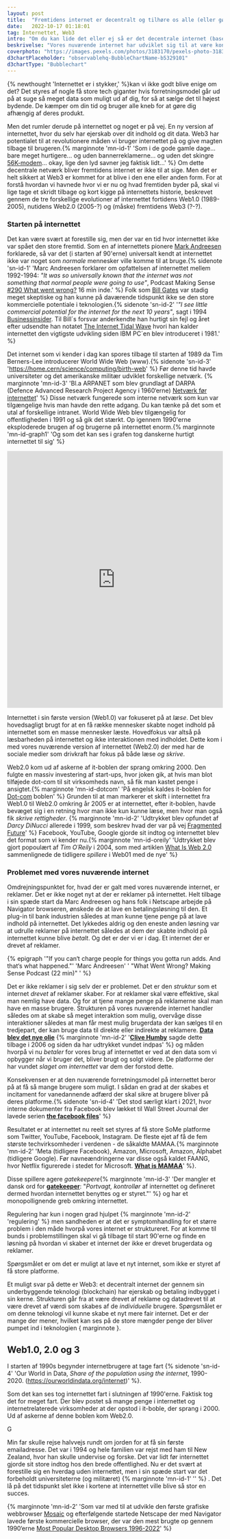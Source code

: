 ```yaml
---
layout: post
title:  "Fremtidens internet er decentralt og tilhøre os alle (eller gør det?)"
date:   2022-10-17 01:18:01
tag: Internettet, Web3
intro: "Om du kan lide det eller ej så er det decentrale internet (baseret på blockchain teknologien) her. Det kan ikke længere ignoreres. I stedet er det tid til at forstå hvad Web3 er og hvilket enorme potentiale (og risici) teknologien har."
beskrivelse: "Vores nuværende internet har udviklet sig til at være kontrolleret af nogle få store virksomheder, hvis mål ikke stemmer overens med det offentlige gode. Der er behov for en ny version af internettet, som er strukturelt anderledes. Et decentralt internet hvor folk ejer deres eget data er her allerede. På trods den store (legitime) skepsis er det livsnødvendigt at vi forstår hvad det er, så vi kan deltage i opbygningen af fremtidens internet"
coverphoto: "https://images.pexels.com/photos/3183170/pexels-photo-3183170.jpeg?w=640"
d3chartPlaceholder: "observablehq-BubbleChartName-b5329101"
d3chartType: "Bubblechart"
---
```



{% newthought 'Internettet er i stykker,' %}kan vi ikke godt blive enige om det? Det styres af nogle få store tech giganter hvis forretningsmodel går ud på at suge så meget data som muligt ud af dig, for så at sælge det til højest bydende. De kæmper om din tid og bruger alle kneb for at gøre dig afhængig af deres produkt. 

Men det rumler derude på internettet og noget er på vej. En ny version af internettet, hvor du selv har ejerskab over dit indhold og dit data. Web3 har potentialet til at revolutionere måden vi bruger internettet på og give magten tilbage til brugeren.{% marginnote 'mn-id-1' 'Som i de gode gamle dage... bare meget hurtigere... og uden bannerreklamerne... og uden det skingre <a href="https://www.youtube.com/watch?v=p8XKhCfsTts" target="_blank" rel="noopener">56K-modem</a>... okay, lige den lyd savner jeg faktisk lidt...' %} Om dette decentrale netværk bliver fremtidens internet er ikke til at sige. Men det er helt sikkert at Web3 er kommet for at blive i den ene eller anden form. For at forstå hvordan vi havnede hvor vi er nu og hvad fremtiden byder på, skal vi lige tage et skridt tilbage og kort kigge på internettets historie, beskrevet gennem de tre forskellige evolutioner af internettet fortidens Web1.0 (1989-2005), nutidens Web2.0 (2005-?) og (måske) fremtidens Web3 (?-?).

### Starten på internettet

Det kan være svært at forestille sig, men der var en tid hvor internettet ikke var spået den store fremtid.
Som en af internettets pionere <a href="https://en.wikipedia.org/wiki/Marc_Andreessen" target="_blank" rel="noopener">Mark Andreesen</a>
forklarede, så var det (i starten af 90'erne) universalt kendt at internettet  ikke var noget som *normale* mennesker ville komme til at bruge.{% sidenote 'sn-id-1' 'Marc Andreesen forklarer om opfattelsen af internettet mellem 1992-1994: *"It was so universally known that the internet was not something that normal people were going to use"*, Podcast Making Sense <a href="https://www.samharris.org/podcasts/making-sense-episodes/290-what-went-wrong" target="_blank" rel="noopener">#290 What went wrong?</a> 16 min inde.' %} Folk som <a href="https://en.wikipedia.org/wiki/Bill_Gates" target="_blank" rel="noopener">Bill Gates</a> var stadig meget skeptiske og han kunne på daværende tidspunkt ikke se den store kommercielle potentiale i teknologien.{% sidenote 'sn-id-2' '*"I see little commercial potential for the internet for the next 10 years"*, sagt i 1994 <a href="https://www.businessinsider.com/the-dumbest-things-bill-gates-ever-said-2016-4" target="_blank" rel="noopener">Businessinsider</a>. Til Bill´s forsvar anderkendte han hurtigt sin fejl og året efter udsendte han notatet <a href="https://lettersofnote.com/2011/07/22/the-internet-tidal-wave" target="_blank" rel="noopener">The Internet Tidal Wave</a> hvori han kalder internettet den vigtigste udvikling siden IBM PC´en blev introduceret i 1981.' %} 

Det internet som vi kender i dag kan spores tilbage til starten af 1989 da Tim Berners-Lee introducerer World Wide Web (www).{% sidenote 'sn-id-3' '<a href="https://home.cern/science/computing/birth-web" target="_blank" rel="noopener">https://home.cern/science/computing/birth-web</a>' %} Før denne tid havde universiteter og det amerikanske militær udviklet forskellige netværk. {% marginnote 'mn-id-3' 'Bl.a ARPANET som blev grundlagt af DARPA (Defence Advanced Research Project Agency i 1960‘erne) <a href="https://en.wikipedia.org/wiki/History_of_the_Internet#Networks_that_led_to_the_Internet" target="_blank" rel="noopener">Netværk før internettet</a>' %} Disse netværk fungerede som interne netværk som kun var tilgængelige hvis man havde den rette adgang. Du kan tænke på det som et utal af forskellige intranet. World Wide Web blev tilgængelig for offentligheden i 1991 og så gik det stærkt. Op igennem 1990'erne eksploderede brugen af og brugerne på internettet enorm.{% marginnote 'mn-id-graph1' 'Og som det kan ses i grafen tog danskerne hurtigt internettet til sig' %}

<p>
<iframe src="https://ourworldindata.org/grapher/share-of-individuals-using-the-internet?country=South+Asia~North+America~Sub-Saharan+Africa~East+Asia+and+Pacific~Middle+East+and+North+Africa~Europe+and+Central+Asia~Latin+America+and+Caribbean~DNK" loading="lazy" style="width: 100%; height: 600px; border: 0px none;"></iframe>
</p>

Internettet i sin første version (Web1.0) var fokuseret på at *læse*. Det blev hovedsagligt brugt for at en få række mennesker skabte noget indhold på internettet som en masse mennesker læste. Hovedfokus var altså på læsbarheden på internettet og ikke interaktionen med indholdet. Dette kom i med vores nuværende version af internettet (Web2.0) der med har de sociale medier som drivkraft har fokus på både læse *og skrive*. 

Web2.0 kom ud af askerne af it-boblen der sprang omkring 2000. Den fulgte en massiv investering af start-ups, hvor joken gik, at hvis man blot tilføjede dot-com til sit virksomheds navn, så fik man kastet penge i ansigtet.{% marginnote 'mn-id-dotcom' 'På engelsk kaldes it-boblen for <a href="https://en.wikipedia.org/wiki/Dot-com_bubble" target="_blank" rel="noopener">Dot-com</a> boblen' %} Grunden til at man markerer et skift i internettet fra Web1.0 til Web2.0 omkring år 2005 er at internettet, efter it-boblen, havde bevæget sig i en retning hvor man ikke kun kunne læse, men hvor man også fik *skrive rettigheder*. {% marginnote 'mn-id-2' 'Udtrykket blev opfundet af *Darcy DiNucci* allerede i 1999, som beskrev hvad der var på vej <a href="http://darcyd.com/fragmented_future.pdf" target="_blank" rel="noopener">Fragmented Future</a>' %} Facebook, YouTube, Google gjorde sit indtog og internettet blev det format som vi kender nu.{% marginnote 'mn-id-oreily' 'Udtrykket blev gjort popoulært af *Tim O´Reily* i 2004, som med artiklen <a href="https://www.oreilly.com/pub/a/web2/archive/what-is-web-20.html" target="_blank" rel="noopener">What Is Web 2.0</a> sammenlignede de tidligere *spillere* i Web01 med de nye' %} 

### Problemet med vores nuværende internet
Omdrejningspunktet for, hvad der er galt med vores nuværende internet, er reklamer. Det er ikke noget nyt at der er reklamer på internettet. Helt tilbage i sin spæde start da Marc Andreesen og hans folk i Netscape arbejde på Navigator browseren, ønskede de at lave en betalingsløsning til den. Et plug-in til bank industrien således at man kunne tjene penge på at lave indhold på internettet. Det lykkedes aldrig og den eneste anden løsning var at udrulle reklamer på internettet således at dem der skabte indhold på internettet kunne blive *betalt*. Og det er der vi er i dag. Et internet der er drevet af reklamer. 

{% epigraph '"If you can‘t charge people for things you gotta run adds. And that‘s what happened."' 'Marc Andreesen' ' "What Went Wrong? Making Sense Podcast (22 min)" ' %}

Det er ikke reklamer i sig selv der er problemet. Det er den *struktur* som et internet *drevet* af reklamer skaber. For at reklamer skal være effektive, skal man nemlig have data. Og for at tjene mange penge på reklamerne skal man have en masse brugere. Strukturen på vores nuværende internet handler således om at skabe så meget interaktion som mulig, overvåge disse interaktioner således at man får mest mulig brugerdata der kan sælges til en tredjepart, der kan bruge data til direkte eller indirekte at reklamere. **[Data blev det nye olie](https://www.theguardian.com/technology/2013/aug/23/tech-giants-data)** {% marginnote 'mn-id-2' '**[Clive Humby](https://en.wikipedia.org/wiki/Clive_Humby)** sagde dette tilbage i 2006 og siden da har udtrykket vundet indpas' %} og måden hvorpå vi nu *betaler* for vores brug af internettet er ved at den data som vi opbygger når vi bruger det, bliver brugt og solgt videre. De platforme der har vundet *slaget om internettet* var dem der forstod dette. 

Konsekvensen er at den nuværende forretningsmodel på internettet beror på at få så mange brugere som muligt. I sådan en grad at der skabes et incitament for vanedannende adfærd der skal sikre at brugere bliver på deres platforme.{% sidenote 'sn-id-4' 'Det stod særligt klart i 2021, hvor interne  dokumenter fra Facebook blev lækket til Wall Street Journal der lavede serien **[the facebook files](https://www.wsj.com/articles/the-facebook-files-11631713039?)**' %} 

Resultatet er at internettet nu reelt set styres af få store SoMe platforme som Twitter, YouTube, Facebook, Instagram. De fleste ejet af få de fem største techvirksomheder i verdenen - de såkaldte MAMAA.{% marginnote 'mn-id-2' 'Meta (tidligere Facebook), Amazon, Microsoft, Amazon, Alphabet (tidligere Google). Før navneændringerne var disse også kaldet FAANG, hvor Netflix figurerede i stedet for Microsoft. **[What is MAMAA](https://mountaintimes.info/what-is-mamaa/)**' %}. 

Disse spillere agere *gatekeepere*{% marginnote 'mn-id-3' 'Der mangler et dansk ord for **[gatekeeper](https://denstoredanske.lex.dk/gatekeeper)**: "*Portvagt, kontrollør* af internettet og defineret dermed hvordan internettet benyttes og er styret."' %} og har et monopollignende greb omkring internettet. 

Regulering har kun i nogen grad hjulpet {% marginnote 'mn-id-2' 'regulering' %} men sandheden er at det er symptomhandling for et større problem i den måde hvorpå vores internet er struktureret. For at komme til bunds i problemstillingen skal vi gå tilbage til start 90'erne og finde en løsning på hvordan vi skaber et internet der ikke er drevet brugerdata og reklamer.  

Spørgsmålet er om det er muligt at lave et nyt internet, som ikke er styret af få store platforme. 

Et muligt svar på dette er Web3: et decentralt internet der gennem sin underbyggende teknologi (blockchain) har ejerskab og betaling indbygget i sin kerne. Strukturen går fra at være drevet af reklame og datadrevet til at være drevet af værdi som skabes af de *individuelle* brugere. Spørgsmålet er om denne teknologi vil kunne skabe et nyt mere fair internet. Det er der mange der mener, hvilket kan ses på de store mængder penge der bliver pumpet ind i teknologien { marginnote }. 

<!-- Om dette decentrale netværk bliver fremtiden internet er ikke til at sige. Men det er helt sikkert at Web3 er kommet for at blive i den ene eller anden form. Denne fortælling vil udforske hvordan fremtidens internet kunne se ud og hvordan vi bør forholde os til Web3.  

Men for at forstå hvordan vi havnede hvor vi er nu og hvad fremtiden byder på, skal vi lige tage et skridt tilbage og kort kigge på evolutionen af internettet. Beskrevet gennem de tre forskellige evolutioner man normalt snakker om web1.0 (1989-2005), web2.0 (2005-?), web3.0 (?-?){margin note }  -->

## Web1.0, 2.0 og 3
<!-- Det internet som vi kender i dag kan spores tilbage til starten af 1989 da Tim Berners-Lee introducerer World Wide Web (www) {note}. Før denne tid havde universiteter og det amerikanske militær udviklet forskellige netværk {margin note }. Disse netværk var forbundet med hinanden men fungerede som interne netværk {margin notes - tænk på et primitivt intranets} som kun var tilgængelige for specifikke personer og meget ikke kunne håndtere xxx . Tim Berners-Lee og andre i CERN 
Internettet i sin Web1.0 form gav kun *læse rettigheder* til brugeren. Det var altså ...  -->

I starten af 1990s begynder internetbrugere at tage fart {% sidenote 'sn-id-4' 'Our World in Data, *Share of the population using the internet*, 1990-2020. (https://ourworldindata.org/internet)' %}. 



Som det kan ses tog internettet fart i slutningen af 1990'erne. Faktisk tog det for meget fart. Der blev postet så mange penge i internettet og internetrelaterede virksomheder at der opstod i it-boble, der sprang i 2000. 
Ud af askerne af denne boblen kom Web2.0.  

G


Min far skulle rejse halvvejs rundt om jorden for at få sin første emailadresse. Det var i 1994 og hele familien var rejst med ham til New Zealand, hvor han skulle undervise og forske. Det var lidt før internettet gjorde sit store indtog hos den brede offentlighed. Nu er det svært at forestille sig en hverdag uden internettet, men i sin spæde start var det forbeholdt universiteterne (og militæret) {% marginnote 'mn-id-1' '' %} . Det lå på det tidspunkt slet ikke i kortene at internettet ville blive så stor en succes. 

{% marginnote 'mn-id-2' 'Som var med til at udvikle den første grafiske webbrowser <a href="https://www.ncsa.illinois.edu/research/project-highlights/ncsa-mosaic/" target="_blank" rel="noopener">Mosaic</a> og efterfølgende startede Netscape der med Navigator lavede første kommercielle browser, der var den mest brugte op gennem 1990‘erne <a href="https://statisticsanddata.org/data/most-popular-browser-1996-2021/" target="_blank" rel="noopener">Most Popular Desktop Browsers 1996-2022</a>' %} 